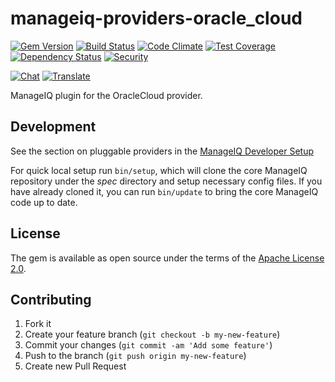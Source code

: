 # manageiq-providers-oracle_cloud

[![Gem Version](https://badge.fury.io/rb/manageiq-providers-oracle_cloud.svg)](http://badge.fury.io/rb/manageiq-providers-oracle_cloud)
[![Build Status](https://travis-ci.org/ManageIQ/manageiq-providers-oracle_cloud.svg)](https://travis-ci.org/ManageIQ/manageiq-providers-oracle_cloud)
[![Code Climate](https://codeclimate.com/github/ManageIQ/manageiq-providers-oracle_cloud.svg)](https://codeclimate.com/github/ManageIQ/manageiq-providers-oracle_cloud)
[![Test Coverage](https://codeclimate.com/github/ManageIQ/manageiq-providers-oracle_cloud/badges/coverage.svg)](https://codeclimate.com/github/ManageIQ/manageiq-providers-oracle_cloud/coverage)
[![Dependency Status](https://gemnasium.com/ManageIQ/manageiq-providers-oracle_cloud.svg)](https://gemnasium.com/ManageIQ/manageiq-providers-oracle_cloud)
[![Security](https://hakiri.io/github/ManageIQ/manageiq-providers-oracle_cloud/master.svg)](https://hakiri.io/github/ManageIQ/manageiq-providers-oracle_cloud/master)

[![Chat](https://badges.gitter.im/Join%20Chat.svg)](https://gitter.im/ManageIQ/manageiq-providers-oracle_cloud?utm_source=badge&utm_medium=badge&utm_campaign=pr-badge&utm_content=badge)
[![Translate](https://img.shields.io/badge/translate-zanata-blue.svg)](https://translate.zanata.org/zanata/project/view/manageiq-providers-oracle_cloud)

ManageIQ plugin for the OracleCloud provider.

## Development

See the section on pluggable providers in the [ManageIQ Developer Setup](http://manageiq.org/docs/guides/developer_setup)

For quick local setup run `bin/setup`, which will clone the core ManageIQ repository under the *spec* directory and setup necessary config files. If you have already cloned it, you can run `bin/update` to bring the core ManageIQ code up to date.

## License

The gem is available as open source under the terms of the [Apache License 2.0](http://www.apache.org/licenses/LICENSE-2.0).

## Contributing

1. Fork it
2. Create your feature branch (`git checkout -b my-new-feature`)
3. Commit your changes (`git commit -am 'Add some feature'`)
4. Push to the branch (`git push origin my-new-feature`)
5. Create new Pull Request
